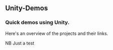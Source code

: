 ## Unity-Demos

### Quick demos using Unity.

Here's an overview of the projects and their links.

NB Just a test
